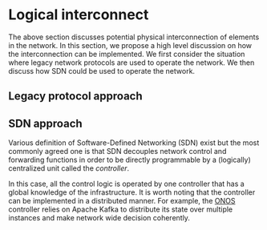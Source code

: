 # Logical interconnect

The above section discusses potential physical interconnection of elements in
the network. In this section, we propose a high level discussion on how the
interconnection can be implemented. We first consider the situation where legacy
network protocols are used to operate the network. We then discuss how SDN could
be used to operate the network.

## Legacy protocol approach

## SDN approach
Various definition of Software-Defined Networking (SDN) exist but the most
commonly agreed one is that SDN decouples network control and forwarding
functions in order to be directly programmable by a (logically) centralized unit
called the _controller_.

In this case, all the control logic is operated by one controller that has a
global knowledge of the infrastructure. It is worth noting that the controller
can be implemented in a distributed manner. For example, the
[ONOS](https://opennetworking.org/onos/) controller relies on Apache Kafka to
distribute its state over multiple instances and make network wide decision
coherently.